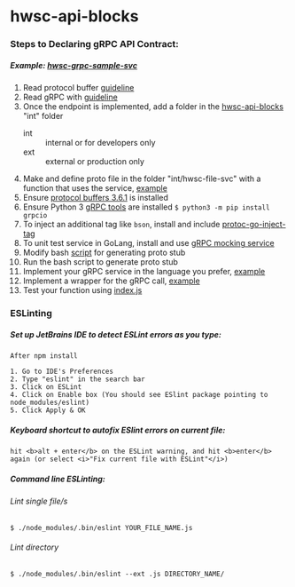 # hwsc-api-blocks

### Steps to Declaring gRPC API Contract:
##### *Example: [hwsc-grpc-sample-svc](https://github.com/hwsc-org/hwsc-grpc-sample-svc)*
1. Read protocol buffer [guideline](https://developers.google.com/protocol-buffers/docs/proto3)
2. Read gRPC with [guideline](https://grpc.io/blog/coreos)
3. Once the endpoint is implemented, add a folder in the [hwsc-api-blocks](https://github.com/hwsc-org/hwsc-api-blocks) "int" folder
     <dl>
	    <dt>int</dt>
  		   <dd>internal or for developers only</dd>
       <dt>ext</dt>
  		   <dd>external or production only </dd>
    </dl>
4. Make and define proto file in the folder "int/hwsc-file-svc" with a function that uses the service, [example](https://github.com/hwsc-org/hwsc-api-blocks/blob/master/int/hwsc-grpc-sample-svc/proto/grpc-sample-svc.proto)
5. Ensure [protocol buffers 3.6.1](https://github.com/protocolbuffers/protobuf/releases) is installed
6. Ensure Python 3 [gRPC tools](https://grpc.io/docs/quickstart/python.html) are installed ``$ python3 -m pip install grpcio``
7. To inject an additional tag like ``bson``, install and include [protoc-go-inject-tag](https://github.com/favadi/protoc-go-inject-tag)
8. To unit test service in GoLang, install and use [gRPC mocking service](https://github.com/grpc/grpc-go/blob/master/Documentation/gomock-example.md)
9. Modify bash [script](https://github.com/hwsc-org/hwsc-api-blocks/blob/master/generate_int_proto.sh) for generating proto stub
10. Run the bash script to generate proto stub
11. Implement your gRPC service in the language you prefer, [example](https://github.com/hwsc-org/hwsc-grpc-sample-svc)
12. Implement a wrapper for the gRPC call, [example](https://github.com/hwsc-org/hwsc-api-blocks/blob/master/int/hwsc-grpc-sample-svc/hwsc-grpc-sample-svc.js)
13. Test your function using [index.js](https://github.com/hwsc-org/hwsc-api-blocks/blob/master/index.js)

### ESLinting

##### Set up JetBrains IDE to detect ESLint errors as you type:
```
After npm install

1. Go to IDE's Preferences
2. Type "eslint" in the search bar
3. Click on ESLint
4. Click on Enable box (You should see ESlint package pointing to node_modules/eslint)
5. Click Apply & OK
```

##### Keyboard shortcut to autofix ESlint errors on current file:

```
hit <b>alt + enter</b> on the ESLint warning, and hit <b>enter</b> 
again (or select <i>"Fix current file with ESLint"</i>)
```

##### Command line ESLinting:

###### Lint single file/s
`$ ./node_modules/.bin/eslint YOUR_FILE_NAME.js`

###### Lint directory
`$ ./node_modules/.bin/eslint --ext .js DIRECTORY_NAME/`
